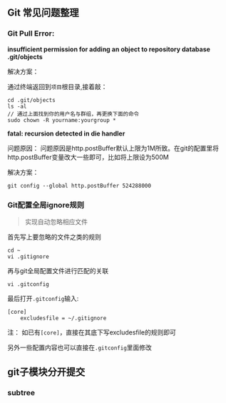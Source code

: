 ## Git 常见问题整理

### Git Pull Error: 

**insufficient permission for adding an object to repository database .git/objects**

解决方案：

通过终端返回到`项目`根目录,接着敲：
```
cd .git/objects
ls -al
// 通过上面找到你的用户名与群组，再更换下面的命令
sudo chown -R yourname:yourgroup *
```


**fatal: recursion detected in die handler**

问题原因：
问题原因是http.postBuffer默认上限为1M所致。在git的配置里将http.postBuffer变量改大一些即可，比如将上限设为500M

解决方案：

```
git config --global http.postBuffer 524288000
```


### Git配置全局ignore规则

> 实现自动忽略相应文件

首先写上要忽略的文件之类的规则
```
cd ~
vi .gitignore
```
再与git全局配置文件进行匹配的关联
```
vi .gitconfig
```
最后打开`.gitconfig`输入:
```
[core]
    excludesfile = ~/.gitignore
```
注： 如已有`[core]`，直接在其底下写excludesfile的规则即可
    
另外一些配置内容也可以直接在`.gitconfig`里面修改

## git子模块分开提交

### subtree
